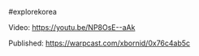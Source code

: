 #explorekorea

Video: https://youtu.be/NP8OsE--aAk

Published: https://warpcast.com/xbornid/0x76c4ab5c
